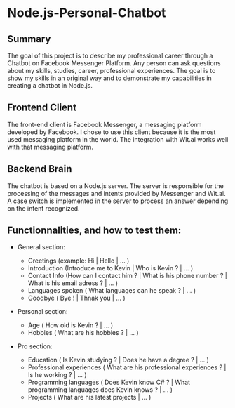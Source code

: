 # Node.js-Personal-Chatbot
## Summary
The goal of this project is to describe my professional career through a Chatbot on Facebook Messenger Platform. Any person can ask questions about my skills, studies, career, professional experiences. The goal is to show my skills in an original way and to demonstrate my capabilities in creating a chatbot in Node.js.

## Frontend Client
The front-end client is Facebook Messenger, a messaging platform developed by Facebook. I chose to use this client because it is the most used messaging platform in the world. The integration with Wit.ai works well with that messaging platform.

## Backend Brain
The chatbot is based on a Node.js server. The server is responsible for the processing of the messages and intents provided by Messenger and Wit.ai. A case switch is implemented in the server to process an answer depending on the intent recognized.

## Functionnalities, and how to test them:
-	General section: 
	- Greetings (example: Hi | Hello | ... )
	- Introduction (Introduce me to Kevin | Who is Kevin ? | ... )
	- Contact Info (How can I contact him ? | What is his phone number ? | What is his email adress ? | ... )
	- Languages spoken ( What languages can he speak ? | ... )
	- Goodbye ( Bye ! | Thnak you | ... )
 
-	Personal section:
	- Age ( How old is Kevin ? | ... ) 
	- Hobbies ( What are his hobbies ? | ... )

-	Pro section:
	- Education ( Is Kevin studying ? | Does he have a degree ? | ... )
	- Professional experiences ( What are his professional experiences ? | Is he working ? | ... )
	- Programming languages ( Does Kevin know C# ? | What programming languages does Kevin knows ? | ... )
	- Projects ( What are his latest projects | ... ) 
